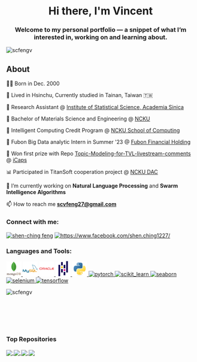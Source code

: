 <h1 align="center">Hi there, I'm Vincent</h1>
<h3 align="center">Welcome to my personal portfolio — a snippet of what I’m interested in, working on and learning about.</h3>

<p align="left"> <img src="https://komarev.com/ghpvc/?username=scfengv&label=Profile%20views&color=0e75b6&style=flat" alt="scfengv" /> </p>

## About

👶🏻 Born in Dec. 2000

📍 Lived in Hsinchu, Currently studied in Tainan, Taiwan 🇹🇼

📝 Research Assistant @ [Institute of Statistical Science, Academia Sinica](https://www.stat.sinica.edu.tw/cht/index.php?)

🏫 Bachelor of Materials Science and Engineering  @ [NCKU](https://www.ncku.edu.tw)

🎒 Intelligent Computing Credit Program  @ [NCKU School of Computing](https://computing.ncku.edu.tw)

👔 Fubon Big Data analytic Intern in Summer '23  @ [Fubon Financial Holding](https://www.fubon.com/banking/personal/index.htm?fromUrl=https://ebank.taipeifubon.com.tw/B2C/common/Index.faces&fromNo=001)

🥇 Won first prize with Repo [Topic-Modeling-for-TVL-livestream-comments](https://github.com/scfengv/NLP_DL-Topic-Modeling-for-TVL-livestream-comments) @ [iCaps](https://icaps.computing.ncku.edu.tw)

📊 Participated in TitanSoft cooperation project  @ [NCKU DAC](https://www.facebook.com/NCKUDAC) 

🌱 I’m currently working on **Natural Language Processing** and **Swarm Intelligence Algorithms**

📫 How to reach me **scvfeng27@gmail.com**


<h3 align="left">Connect with me:</h3>
<p align="left">
<a href="https://linkedin.com/in/shen-ching feng" target="blank"><img align="center" src="https://raw.githubusercontent.com/rahuldkjain/github-profile-readme-generator/master/src/images/icons/Social/linked-in-alt.svg" alt="shen-ching feng" height="30" width="40" /></a>
<a href="https://fb.com/https://www.facebook.com/shen.ching1227/" target="blank"><img align="center" src="https://raw.githubusercontent.com/rahuldkjain/github-profile-readme-generator/master/src/images/icons/Social/facebook.svg" alt="https://www.facebook.com/shen.ching1227/" height="30" width="40" /></a>
</p>

<h3 align="left">Languages and Tools:</h3>
<p align="left"> <a href="https://www.mongodb.com/" target="_blank" rel="noreferrer"> <img src="https://raw.githubusercontent.com/devicons/devicon/master/icons/mongodb/mongodb-original-wordmark.svg" alt="mongodb" width="40" height="40"/> </a> <a href="https://www.mysql.com/" target="_blank" rel="noreferrer"> <img src="https://raw.githubusercontent.com/devicons/devicon/master/icons/mysql/mysql-original-wordmark.svg" alt="mysql" width="40" height="40"/> </a> <a href="https://www.oracle.com/" target="_blank" rel="noreferrer"> <img src="https://raw.githubusercontent.com/devicons/devicon/master/icons/oracle/oracle-original.svg" alt="oracle" width="40" height="40"/> </a> <a href="https://pandas.pydata.org/" target="_blank" rel="noreferrer"> <img src="https://raw.githubusercontent.com/devicons/devicon/2ae2a900d2f041da66e950e4d48052658d850630/icons/pandas/pandas-original.svg" alt="pandas" width="40" height="40"/> </a> <a href="https://www.python.org" target="_blank" rel="noreferrer"> <img src="https://raw.githubusercontent.com/devicons/devicon/master/icons/python/python-original.svg" alt="python" width="40" height="40"/> </a> <a href="https://pytorch.org/" target="_blank" rel="noreferrer"> <img src="https://www.vectorlogo.zone/logos/pytorch/pytorch-icon.svg" alt="pytorch" width="40" height="40"/> </a> <a href="https://scikit-learn.org/" target="_blank" rel="noreferrer"> <img src="https://upload.wikimedia.org/wikipedia/commons/0/05/Scikit_learn_logo_small.svg" alt="scikit_learn" width="40" height="40"/> </a> <a href="https://seaborn.pydata.org/" target="_blank" rel="noreferrer"> <img src="https://seaborn.pydata.org/_images/logo-mark-lightbg.svg" alt="seaborn" width="40" height="40"/> </a> <a href="https://www.selenium.dev" target="_blank" rel="noreferrer"> <img src="https://raw.githubusercontent.com/detain/svg-logos/780f25886640cef088af994181646db2f6b1a3f8/svg/selenium-logo.svg" alt="selenium" width="40" height="40"/> </a> <a href="https://www.tensorflow.org" target="_blank" rel="noreferrer"> <img src="https://www.vectorlogo.zone/logos/tensorflow/tensorflow-icon.svg" alt="tensorflow" width="40" height="40"/> </a> </p>

<p><img align="left" src="https://github-readme-stats.vercel.app/api/top-langs?username=scfengv&show_icons=true&locale=en&layout=compact" alt="scfengv" /></p>
<br>
<br>
<br>
<br>
<br>
<br>

<h3 align="left">Top Repositories</h3>

<a href="https://github.com/scfengv/ML-Mathematical-and-Statistical-foundation-of-Shrinkage-method">
    <img align="center" src="https://github-readme-stats.vercel.app/api/pin/?username=scfengv&repo=ML-Mathematical-and-Statistical-foundation-of-Shrinkage-method&show_icons=true&locale=en&layout=compact"" />
</a>
<a href="https://github.com/scfengv/ML-Forest-Fire-Prediction-with-Regression-and-Classification">
    <img align="center" src="https://github-readme-stats.vercel.app/api/pin/?username=scfengv&repo=ML-Forest-Fire-Prediction-with-Regression-and-Classification&show_icons=true&locale=en&layout=compact"" />
</a>
<a href="https://github.com/scfengv/ML-Wine-Type-and-Quality-Classification">
    <img align="center" src="https://github-readme-stats.vercel.app/api/pin/?username=scfengv&repo=ML-Wine-Type-and-Quality-Classification&show_icons=true&locale=en&layout=compact"" />
</a>
<a href="https://github.com/scfengv/NLP_DL-Topic-Modeling-for-TVL-livestream-comments">
    <img align="center" src="https://github-readme-stats.vercel.app/api/pin/?username=scfengv&repo=NLP_DL-Topic-Modeling-for-TVL-livestream-comments&show_icons=true&locale=en&layout=compact"" />
</a>
